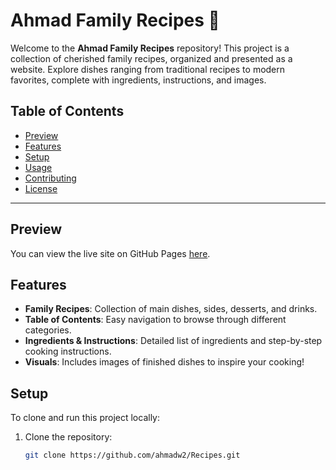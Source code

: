 # Ahmad Family Recipes 🍲

Welcome to the **Ahmad Family Recipes** repository! This project is a collection of cherished family recipes, organized and presented as a website. Explore dishes ranging from traditional recipes to modern favorites, complete with ingredients, instructions, and images.

## Table of Contents
- [Preview](#preview)
- [Features](#features)
- [Setup](#setup)
- [Usage](#usage)
- [Contributing](#contributing)
- [License](#license)

---

## Preview
You can view the live site on GitHub Pages [here](https://<username>.github.io/Recipes).

## Features
- **Family Recipes**: Collection of main dishes, sides, desserts, and drinks.
- **Table of Contents**: Easy navigation to browse through different categories.
- **Ingredients & Instructions**: Detailed list of ingredients and step-by-step cooking instructions.
- **Visuals**: Includes images of finished dishes to inspire your cooking!

## Setup
To clone and run this project locally:
1. Clone the repository:
   ```bash
   git clone https://github.com/ahmadw2/Recipes.git
